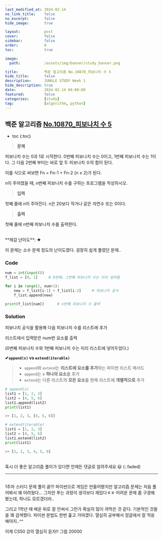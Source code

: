 ```yaml
---
last_modified_at: 2024-02-14
no_link_title:    false 
no_excerpt:       false 
hide_image:       true

layout:           post
cover:            false
sidebar:          false
order:            0      
toc:              true

image:
  path:           /assets/img/banner/study_banner.png

title:            백준 알고리즘 No.10870_피보나치 수 5
hide_title:       false
description:      JUNGLE STUDY Week 1
hide_description: true
date:             2024-02-14 04:00:00
featured:         false
categories:       [study]
tag:              [algorithm, python]
---
```


## 백준 알고리즘 [No.10870_피보나치 수 5](https://www.acmicpc.net/problem/10870)

* toc
{:toc}

> **문제**

피보나치 수는 0과 1로 시작한다. 0번째 피보나치 수는 0이고, 1번째 피보나치 수는 1이다. 그 다음 2번째 부터는 바로 앞 두 피보나치 수의 합이 된다.

이를 식으로 써보면 Fn = Fn-1 + Fn-2 (n ≥ 2)가 된다.

n이 주어졌을 때, n번째 피보나치 수를 구하는 프로그램을 작성하시오.

> **입력**

첫째 줄에 n이 주어진다. n은 20보다 작거나 같은 자연수 또는 0이다.

> **출력** 

첫째 줄에 n번째 피보나치 수를 출력한다.

<br>
**체감 난이도**: ★

이 문제는 소수 문제 정도의 난이도였다. 굉장히 쉽게 풀렸던 문제.. 

### Code
```python
num = int(input())
f_list = [0, 1]     # 0번째, 1번째 피보나치 수는 미리 넣어둠

for i in range(2, num+1):
    new = f_list[i-1] + f_list[i-2]     # 피보나치 공식
    f_list.append(new)

print(f_list[num])      # n번째 피보나치 수 출력
```

### Solution
피보나치 공식을 활용해 다음 피보나치 수를 리스트에 추가

리스트에서 입력받은 num번 요소를 출력

(0번째 피보나치 수와 1번째 피보나치 수는 미리 리스트에 넣어두었다.)

**✔`append(x)` vs `extend(iterable)`**
> - `append`와 `extend`는 **리스트에 요소를 추가**하는 파이썬 리스트 메서드
> - `append`는 x **하나의 요소**를 추가
> - `extend`는 다른 리스트의 **모든 요소**를 현재 리스트에 **개별적으로** 추가

```python
# append(x)
list1 = [1, 2, 3]
list2 = [4, 5, 6]
list1.append(list2)
print(list1)

>> [1, 2, 3, [4, 5, 6]]
```
```python
# extend(iterable)
list1 = [1, 2, 3]
list2 = [4, 5, 6]
list1.extend(list2)
print(list1)

>> [1, 2, 3, 4, 5, 6]
```
<br>
혹시 더 좋은 알고리즘 풀이가 있다면 언제든 댓글로 알려주세요 😃
{:.faded}

---

<br>
1주차 스터디 문제 풀이 끝!!!
파이썬으로 게임은 만들어봤지만 알고리즘 문제는 처음 풀어봐서 꽤 어려웠다...
그치만 푸는 과정이 생각보다 재밌다ㅎㅎ 어려운 문제 좀 구경해봤는데, 하나도 모르겠더라..

그리고 1학년 때 배운 뒤로 잘 안써서 그런가 확실히 많이 까먹은 것 같다. 기본적인 것들을 꽤 검색했다.
파이썬 문법도 한번 훑고 가야겠다. 열심히 공부해서 정글에서 잘 적응해야지..^^

이제 CS50 강의 열심히 듣자!! 그럼 20000